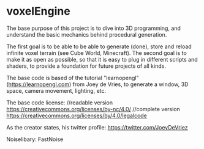 # voxelEngine

The base purpose of this project is to dive into 3D programming, and understand the basic mechanics behind procedural generation.

The first goal is to be able to be able to generate (done), store and reload infinite voxel terrain (see Cube World, Minecraft).
The second goal is to make it as open as possible, so that it is easy to plug in different scripts and shaders, to provide a foundation for future projects of all kinds.

The base code is based of the tutorial "learnopengl" (https://learnopengl.com) from Joey de Vries, to generate a window, 3D space, camera movement, lighting, etc.

The base code license:
//readable version
https://creativecommons.org/licenses/by-nc/4.0/
//complete version
https://creativecommons.org/licenses/by/4.0/legalcode

As the creator states, his twitter profile:
https://twitter.com/JoeyDeVriez

Noiselibary: 
FastNoise

